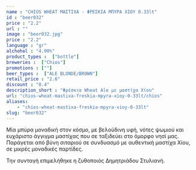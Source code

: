 ```yaml
---
name : "CHIOS WHEAT ΜΑΣΤΙΧΑ - ΦΡΕΣΚΙΑ ΜΠΥΡΑ ΧΙΟΥ 0.33lt"
id : "beer032"
price : "2.2"
url : ""
image : "beer032.jpg"
price : "2.2"
language : "gr"
alchohol : "4.90%"
product_types :  ["bottle"]
breweries :  ["Chios"]
promotions : [""]
beer_types :  ["ALE BLONDE/BROWN"]
retail_price : "2.6"
discount : "0.4"
description_short : "Φρέσκια Wheat Ale με μαστίχα Χίου"
url: "chios-wheat-mastixa-freskia-mpyra-xioy-0-33lt/chios"
aliases: 
    - "chios-wheat-mastixa-freskia-mpyra-xioy-0-33lt"
slug: "beer032"
---
```


Μία μπύρα μοναδική στον κόσμο, με βελούδινη υφή, νότες ψωμιού και ευχάριστο άγγιγμα μαστίχας που σε ταξιδεύει στο όμορφο νησί μας. Παράγεται από βύνη σιταριού σε συνδυασμό με αυθεντική μαστίχα Χίου, σε μικρές μοναδικές παρτίδες.

Την συνταγή επιμελήθηκε η ζυθοποιός Δημητριάδου Στυλιανή.